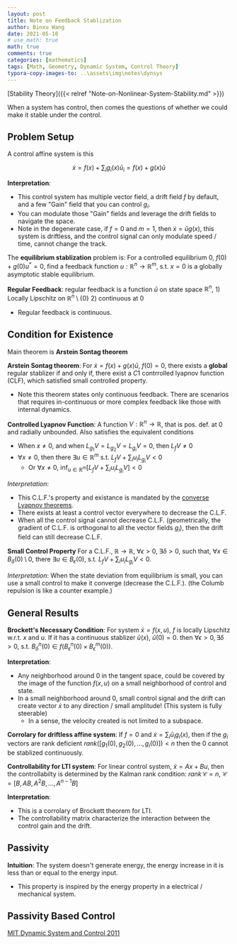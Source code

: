 ```yaml
---
layout: post
title: Note on Feedback Stablization
author: Binxu Wang
date: 2021-05-10
# use_math: true
math: true
comments: true
categories: [mathematics]
tags: [Math, Geometry, Dynamic System, Control Theory]
typora-copy-images-to: ..\assets\img\notes\dynsys
---
```


[Stability Theory]({{< relref "Note-on-Nonlinear-System-Stability.md" >}})

When a system has control, then comes the questions of whether we could make it stable under the control. 

## Problem Setup
A control affine system is this

$$
\dot x =f(x)+\sum_i g_i(x)\bar u_i=f(x)+g(x)\bar u
$$

**Interpretation**: 
* This control system has multiple vector field, a drift field $f$ by default, and a few "Gain" field that you can control $g_i$. 
* You can modulate those "Gain" fields and leverage the drift fields to navigate the space. 
* Note in the degenerate case, if $f=0$ and $m=1$, then $\dot x=\bar ug(x)$, this system is driftless, and the control signal can only modulate speed / time, cannot change the track. 


The **equilibrium stablization** problem is: For a controlled equilibrium $0$, $f(0)+g(0) u^\ast=0$, find a feedback function $u:\mathbb R^n\to\mathbb R^m$, s.t. $x=0$ is a globally asymptotic stable equilibrium. 

**Regular Feedback**: regular feedback is a function $\bar u$ on state space $\mathbb R^n$, 1) Locally Lipschitz on $\mathbb R^n\setminus \{0\}$ 2) continuous at 0
* Regular feedback is continuous. 

## Condition for Existence

Main theorem is **Arstein Sontag theorem**

**Arstein Sontag theorem**: For $\dot x=f(x)+g(x)\bar u$, $f(0)=0$,  there exists a **global** regular stablizer if and only if, there exist a $C1$ contrrolled lyapnov function (CLF), which satisfied small controlled property.


* Note this theorem states only continuous feedback. There are scenarios that requires in-continuous or more complex feedback like those with internal dynamics. 

**Controlled Lyapnov Function**: A function $V:\mathbb R^n\to \mathbb R$, that is pos. def. at 0 and radially unbounded. Also satisfies the equivalent conditions

* When $x\neq 0$, and when $L_{g_1}V=L_{g_2}V=L_{g_i}V=0$, then $L_{f}V\neq 0$ 
* $\forall x\neq 0$, then there $\exists u\in \mathbb R^m$ s.t. $L_{f}V+\sum_i u_i L_{g_i}V<0$
	* Or $\forall x\neq 0$, $\inf_{u\in \mathbb R^m} [L_{f}V+\sum_i u_i L_{g_i}V]<0$

*Interpretation*: 
* This C.L.F.'s property and existance is mandated by the [converse Lyapnov theorems](Note-on-Nonlinear-System-Stability.md#Converse-Stability-Theorems). 
* There exists at least a control vector everywhere to decrease the C.L.F.
* When all the control signal cannot decrease C.L.F. (geometrically, the gradient of C.L.F. is orthogonal to all the vector fields $g_i$), then the drift field can still decrease C.L.F.


**Small Control Property** For a C.L.F., $\mathbb R\to\mathbb R$, $\forall \epsilon>0,\; \exists \delta >0$, such that, $\forall x\in B_\delta(0)\setminus 0$, there $\exists u\in B_\epsilon(0)$, s.t. $L_{f}V+\sum_i u_i L_{g_i}V<0$. 

*Interpretation*: When the state deviation from equilibrium is small, you can use a small control to make it converge (decrease the C.L.F.). (the Columb repulsion is like a counter example.)

## General Results
**Brockett's Necessary Condition**: For system $\dot x=f(x,u)$, $f$ is locally Lipschitz w.r.t. $x$ and $u$. If it has a continuous stablizer $\bar u(x)$, $\bar u(0)=0$. then $\forall \epsilon >0, \exists\delta>0$, s.t. $B^n_\delta(0)\in f(B^n_\epsilon(0)\times B^m_\epsilon(0))$. 

**Interpretation**:
* Any neighborhood around 0 in the tangent space, could be covered by the image of the function $f(x,u)$ on a small neighborhood of control and state. 
* In a small neighborhood around 0, small control signal and the drift can create vector $\dot x$ to any direction / small amplitude! (This system is fully steerable)
	* In a sense, the velocity created is not limited to a subspace. 



**Corrolary for driftless affine system**: If $f=0$ and $\dot x=\sum_i \bar u_i g_i(x)$, then if the $g_i$ vectors are rank deficient $rank([g_1(0),g_2(0),...,g_i(0)])< n$ then the 0 cannot be stablized continuously. 


**Controllability for LTI system**: For linear control system, $\dot x=Ax+Bu$, then the controllabilty is determined by the Kalman rank condition: $rank\,\mathcal C=n$, $\mathcal C=[B,AB,A^2B,...,A^{n-1}B]$

**Interpretation**:
* This is a corrolary of Brockett theorem for LTI. 
* The controllability matrix characterize the interaction between the control gain and the drift. 


## Passivity
**Intuition**: The system doesn't generate energy, the energy increase in it is less than or equal to the energy input. 
* This property is inspired by the energy property in a electrical / mechanical system. 



## Passivity Based Control



[MIT Dynamic System and Control 2011](https://ocw.mit.edu/courses/electrical-engineering-and-computer-science/6-241j-dynamic-systems-and-control-spring-2011/lecture-notes/)
